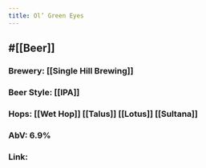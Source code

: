 ```yaml
---
title: Ol’ Green Eyes
---
```


## #[[Beer]]
### Brewery: [[Single Hill Brewing]]

### Beer Style: [[IPA]]

### Hops: [[Wet Hop]] [[Talus]] [[Lotus]] [[Sultana]]

### AbV: 6.9%

### Link: 
